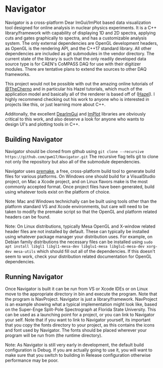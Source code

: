 # Navigator

Navigator is a cross-platform Dear ImGui/ImPlot based data visualization tool designed for online analysis in nuclear physics experiments. It is a C++ library/framework with capability of displaying 1D and 2D
spectra, applying cuts and gates graphically to spectra, and has a customizable analysis system. The only external dependencies are OpenGL development headers, as OpenGL is the rendering API, and the
C++17 standard library. All other dependencies are included as git submodules in the vendor directory. The current state of the library is such that the only readily developed data source type is for CAEN's
CoMPASS DAQ for use with their digitizer modules. There are tentative plans to extend the sources to other DAQ frameworks.

This project would not be possible with out the amazing online tutorials of [@TheCherno](https://github.com/TheCherno) and in particular his Hazel tutorials, which much of the application model and basically
all of the renderer is based off of ([Hazel](https://github.com/TheCherno/Hazel)). I highly recommend checking out his work to anyone who is interested in projects like this, or just learning more about C++.

Additonally, the excellent [DearImGui](https://github.com/ocornut/imgui) and [ImPlot](https://github.com/epezent/implot) libraries are obviously critical to this work, and also deserve a look for anyone who wants
to design UI's and plotting tools in C++.

## Building Navigator

Navigator should be cloned from github using `git clone --recursive https://github.com/gwm17/Navigator.git` The recursive flag tells git to clone not only the repository but also all of the submodule dependencies.

Navigator uses [premake](https://premake.github.io/), a free, cross-platform build tool to generate build files for various platforms. On Windows one should build for a VisualStudio project, on Mac a Xcode project,
and on Linux flavors make is the most commonly accepted format. Once project files have been generated, build using whatever tools exist on the platform of choice. 

Note: Mac and Windows technichally can be built using tools other than the platform standard VS and Xcode environments, but care will need to be taken to modify the premake script so that the OpenGL and platform
related headers can be found.

Note: On Linux distributions, typically Mesa OpenGL and X-window related header files are not installed by default. These can typically be installed using whatever package manager your distribution uses. For example,
on Debian family distributions the necessary files can be installed using `sudo apt install libgl1 libgl1-mesa-dev libglu1-mesa libglu1-mesa-dev xorg-dev mesa-utils` which should fill out all of
the dependencies. If this doesn't seem to work, check your distribution related documentation for OpenGL dependencies.

## Running Navigator

Once Navigator is built it can be run from VS or Xcode IDEs or on Linux move to the appropriate directory in bin and execute the program. Note that the program is NavProject. Navigator is just a library/framework.
NavProject is an example showing what a typical implementation might look like, based on the Super-Enge Split-Pole Spectrograph at Florida State University. This can be used as a launching point for a project, or
you can link to Navigator your self. Note that if you want to link to Navigator yourself, its important that you copy the fonts directory to your project, as this contains the icons and font used by Navigator. The
fonts should be placed wherever your program will be run from (the runtime directory).

Note: As Navigator is still very early in development, the default build configuration is Debug. If you are actually going to use it, you will want to make sure that you switch to building in Release configuration
otherwise performance may be poor.
